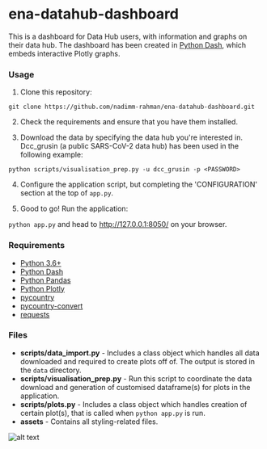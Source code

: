 # ena-datahub-dashboard

This is a dashboard for Data Hub users, with information and graphs on their data hub.
The dashboard has been created in [Python Dash](https://dash.plotly.com/introduction#:~:text=Dash%20is%20a%20productive%20Python,works%20with%20data%20in%20Python.), which embeds interactive Plotly graphs.

### Usage
1. Clone this repository:

`git clone https://github.com/nadimm-rahman/ena-datahub-dashboard.git`
   
2. Check the requirements and ensure that you have them installed.
   
3. Download the data by specifying the data hub you're interested in. Dcc_grusin (a public SARS-CoV-2 data hub) has been used in the following example:

`python scripts/visualisation_prep.py -u dcc_grusin -p <PASSWORD>`

4. Configure the application script, but completing the 'CONFIGURATION' section at the top of `app.py`.

5. Good to go! Run the application:

`python app.py` and head to http://127.0.0.1:8050/
 on your browser.

### Requirements

- [Python 3.6+](https://www.python.org/downloads/)
- [Python Dash](https://dash.plotly.com/installation)
- [Python Pandas](https://pandas.pydata.org/docs/getting_started/install.html)
- [Python Plotly](https://plotly.com/python/getting-started/#installation)
- [pycountry](https://pypi.org/project/pycountry/)
- [pycountry-convert](https://pypi.org/project/pycountry-convert/)
- [requests](https://docs.python-requests.org/en/master/user/install/)

### Files
- <b>scripts/data_import.py</b> - Includes a class object which handles all data downloaded and required to create plots off of. The output is stored in the `data` directory.
- <b>scripts/visualisation_prep.py</b> - Run this script to coordinate the data download and generation of customised dataframe(s) for plots in the application.
- <b>scripts/plots.py</b> - Includes a class object which handles creation of certain plot(s), that is called when `python app.py` is run.
- <b>assets</b> - Contains all styling-related files.

![alt text](https://github.com/nadimm-rahman/ena-datahub-dashboard/blob/main/assets/example.png?raw=true)